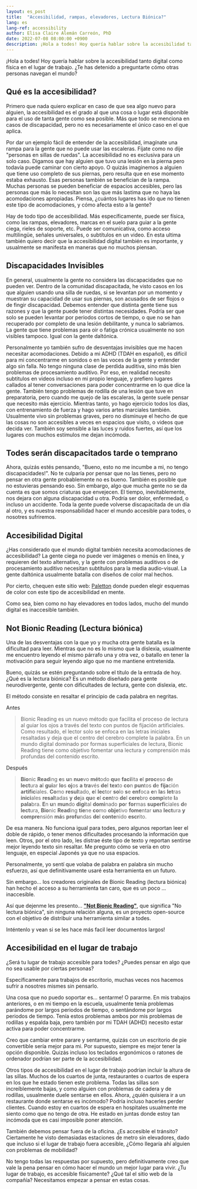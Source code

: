 ```yaml
---
layout: es_post
title:  "Accesibilidad, rampas, elevadores, Lectura Biónica?"
lang: es
lang-ref: accessibility
author: Elisa Claire Alemán Carreón, PhD
date: 2022-07-08 08:00:00 +0900
description: ¡Hola a todes! Hoy quería hablar sobre la accesibilidad tanto digital como física en el lugar de trabajo. ¿Te has detenido a preguntarte cómo otras personas navegan el mundo?
---
```


¡Hola a todes! Hoy quería hablar sobre la accesibilidad tanto digital como física en el lugar de trabajo. ¿Te has detenido a preguntarte cómo otras personas navegan el mundo?

## Qué es la accesibilidad?

Primero que nada quiero explicar en caso de que sea algo nuevo para alguien, la accesibilidad es el grado al que una cosa o lugar está disponible para el uso de tanta gente como sea posible. Más que todo se menciona en casos de discapacidad, pero no es necesariamente el único caso en el que aplica.

Por dar un ejemplo fácil de entender de la accesibilidad, imagínate una rampa para la gente que no puede usar las escaleras. Fíjate como no dije "personas en sillas de ruedas". La accesibilidad no es exclusiva para un solo caso. Digamos que hay alguien que tuvo una lesión en la pierna pero todavía puede caminar con cierto apoyo. O quizás imaginemos a alguien que tiene uso completo de sus piernas, pero resulta que en ese momento estaba exhausto. Esas personas también se benefician de la rampa. Muchas personas se pueden beneficiar de espacios accesibles, pero las personas que más lo necesitan son las que más lastima que no haya las acomodaciones apropiadas. Piensa, ¿cuántos lugares has ido que no tienen este tipo de acomodaciones, y cómo afecta esto a la gente?

Hay de todo tipo de accesibilidad. Más específicamente, puede ser física, como las rampas, elevadores, marcas en el suelo para guiar a la gente ciega, rieles de soporte, etc. Puede ser comunicativa, como acceso multilingüe, señales universales, o subtítulos en un video. En esta ultima también quiero decir que la accesibilidad digital también es importante, y usualmente se manifesta en maneras que no muchos piensan.

## Discapacidades Invisibles

En general, usualmente la gente no considera las discapacidades que no pueden ver. Dentro de la comunidad discapacitada, he visto casos en los que alguien usando una silla de ruedas, si se levantan por un momento y muestran su capacidad de usar sus piernas, son acusados de ser flojos o de fingir discapacidad. Debemos entender que distinta gente tiene sus razones y que la gente puede tener distintas necesidades. Podría ser que solo se pueden levantar por periodos cortos de tiempo, o que no se han recuperado por completo de una lesión debilitante, y nunca lo sabríamos. La gente que tiene problemas para oir o fatiga crónica usualmente no son visibles tampoco. Igual con la gente daltónica.

Personalmente yo también sufro de desventajas invisibles que me hacen necesitar acomodaciones. Debido a mi ADHD (TDAH en español), es difícil para mi concentrarme en sonidos o en las voces de la gente y entender algo sin falla. No tengo ninguna clase de perdida auditiva, sino más bien problemas de procesamiento auditivo. Por eso, en realidad necesito subtitulos en videos incluso en mi propio lenguaje, y prefiero lugares callados al tener conversaciones para poder concentrarme en lo que dice la gente. También tengo problemas de rodilla de una lesión que tuve en preparatoria, pero cuando me quejo de las escaleras, la gente suele pensar que necesito más ejercicio. Mientras tanto, yo hago ejercicio todos los días, con entrenamiento de fuerza y hago varios artes marciales también. Usualmente vivo sin problemas graves, pero no disminuye el hecho de que las cosas no son accesibles a veces en espacios que visito, o videos que decida ver. También soy sensible a las luces y ruidos fuertes, así que los lugares con muchos estímulos me dejan incómoda.

## Todes serán discapacitados tarde o temprano

Ahora, quizás estés pensando, "Bueno, esto no me incumbe a mi, no tengo discapacidades!". No te culparía por pensar que no las tienes, pero no pensar en otra gente probablemente no es bueno. También es posible que no estuvieras pensando eso. Sin embargo, algo que mucha gente no se da cuenta es que somos criaturas que envejecen. El tiempo, inevitablemente, nos dejara con alguna discapacidad u otra. Podría ser dolor, enfermedad, o incluso un accidente. Toda la gente puede volverse discapacitada de un día al otro, y es nuestra responsabilidad hacer el mundo accesible para todes, o nosotres sufriremos. 

## Accesibilidad Digital

¿Has considerado que el mundo digital también necesita acomodaciones de accesibilidad? La gente ciega no puede ver imágenes o menús en línea, y requieren del texto alternativo, y la gente con problemas auditivos o de procesamiento auditivo necesitan subtítulos para la media audio-visual. La gente daltónica usualmente batalla con diseños de color mal hechos.

Por cierto, chequen este sitio web: [Paletton](https://paletton.com) donde pueden elegir esquemas de color con este tipo de accesibilidad en mente.

Como sea, bien como no hay elevadores en todos lados, mucho del mundo digital es inaccesible también.

## Not Bionic Reading (Lectura biónica)

Una de las desventajas con la que yo y mucha otra gente batalla es la dificultad para leer. Mientras que no es lo mismo que la dislexia, usualmente me encuentro leyendo el mismo párrafo una y otra vez, o batallo en tener la motivación para seguir leyendo algo que no me mantiene entretenida.

Bueno, quizás se estén preguntando sobre el título de la entrada de hoy. ¿Qué es la lectura biónica? Es un método diseñado para gente neurodivergente, gente con dificultades de lectura, gente con dislexia, etc.

El método consiste en resaltar el principio de cada palabra en negritas. 

Antes
> Bionic Reading es un nuevo método que facilita el proceso de lectura al guiar los ojos a través del texto con puntos de fijación artificiales. Como resultado, el lector solo se enfoca en las letras iniciales resaltadas y deja que el centro del cerebro complete la palabra. En un mundo digital dominado por formas superficiales de lectura, Bionic Reading tiene como objetivo fomentar una lectura y comprensión más profundas del contenido escrito.

Después
> **Bio**nic **Read**ing **e**s **u**n **nue**vo **mét**odo **qu**e **faci**lita **e**l **proc**eso **d**e **lect**ura **a**l **gui**ar **lo**s **oj**os **a** **tra**vés **de**l **tex**to **co**n **pun**tos **d**e **fija**ción **artific**iales. **Co**mo **resul**tado, **e**l **lec**tor **so**lo **s**e **enf**oca **e**n **la**s **let**ras **inici**ales **resal**tadas **y** **de**ja **qu**e **e**l **cen**tro **de**l **cere**bro **comp**lete **l**a **pala**bra. **E**n **u**n **mun**do **digi**tal **domi**nado **po**r **for**mas **superfi**ciales **d**e **lect**ura, **Bio**nic **Read**ing **tie**ne **co**mo **obje**tivo **fome**ntar **un**a **lect**ura **y** **compre**nsión **má**s **profu**ndas **de**l **conte**nido **escr**ito. 
 
De esa manera. No funciona igual para todes, pero algunos reportan leer el doble de rápido, o tener menos dificultades procesando la información que leen. Otros, por el otro lado, les distrae éste tipo de texto y reportan sentirse mejor leyendo texto sin resaltar. Me pregunto cómo se vería en otro lenguaje, en especial Japonés ya que no usa espacios. 

Personalmente, yo sentí que volaba de palabra en palabra sin mucho esfuerzo, así que definitivamente usaré esta herramienta en un futuro.

Sin embargo... los creadores originales de Bionic Reading (lectura biónica) han hecho el acceso a su herramienta tan caro, que es un poco ... inaccesible.

Así que dejenme les presento... [**"Not Bionic Reading"**](https://not-br.neocities.org/), que significa "No lectura biónica", sin ninguna relación alguna, es un proyecto open-source con el objetivo de distribuir una herramienta similar a todes.

Inténtenlo y vean si se les hace más facil leer documentos largos!

## Accesibilidad en el lugar de trabajo

¿Será tu lugar de trabajo accesible para todes? ¿Puedes pensar en algo que no sea usable por ciertas personas?

Específicamente para trabajos de escritorio, muchas veces nos hacemos sufrir a nosotres mismes sin pensarlo. 

Una cosa que no puedo soportar es... sentarme! O pararme. En mis trabajos anteriores, o en mi tiempo en la escuela, usualmente tenía problemas parándome por largos periodos de tiempo, o sentándome por largos periodos de tiempo. Tenía estos problemas ambos por mis problemas de rodillas y espalda baja, pero también por mi TDAH (ADHD) necesito estar activa para poder concentrarme.

Creo que cambiar entre parare y sentarme, quizás con un escritorio de pie convertible sería mejor para mi. Por supuesto, siempre es mejor tener la opción disponible. Quizás incluso los teclados ergonómicos o ratones de ordenador podrían ser parte de la accesibilidad. 

Otros tipos de accesibilidad en el lugar de trabajo podrían incluir la altura de las sillas. Muchos de los cuartos de junta, restaurantes o cuartos de espera en los que he estado tienen este problema. Todas las sillas son increíblemente bajas, y como alguien con problemas de cadera y de rodillas, usualmente duele sentarse en ellos. Ahora, ¿quién quisiera ir a un restaurante donde sentarse es incómodo? Podría incluso hacerles perder clientes. Cuando estoy en cuartos de espera en hospitales usualmente me siento como que no tengo de otra. He estado en juntas donde estoy tan incómoda que es casi imposible poner atención. 

También debemos pensar fuera de la oficina. ¿Es accesible el tránsito? Ciertamente he visto demasiadas estaciones de metro sin elevadores, dado que incluso si el lugar de trabajo fuera accesible, ¿Cómo llegaría ahí alguien con problemas de mobilidad?

No tengo todas las respuestas por supuesto, pero definitivamente creo que vale la pena pensar en cómo hacer el mundo un mejor lugar para vivir. ¿Tu lugar de trabajo, es accesible físicamente? ¿Qué tal el sitio web de la compañía? Necesitamos empezar a pensar en estas cosas.